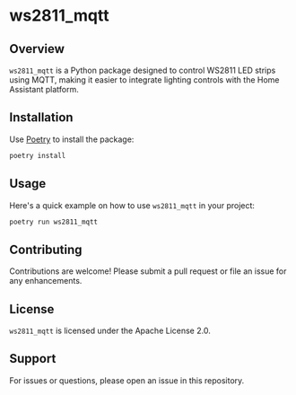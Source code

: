 # ws2811_mqtt

## Overview
`ws2811_mqtt` is a Python package designed to control WS2811 LED strips using MQTT, making it easier to integrate lighting controls with the Home Assistant platform.

## Installation
Use [Poetry](https://python-poetry.org/) to install the package:
```bash
poetry install
```

## Usage
Here's a quick example on how to use `ws2811_mqtt` in your project:
```bash
poetry run ws2811_mqtt
```

## Contributing
Contributions are welcome! Please submit a pull request or file an issue for any enhancements.

## License
`ws2811_mqtt` is licensed under the Apache License 2.0.

## Support
For issues or questions, please open an issue in this repository.